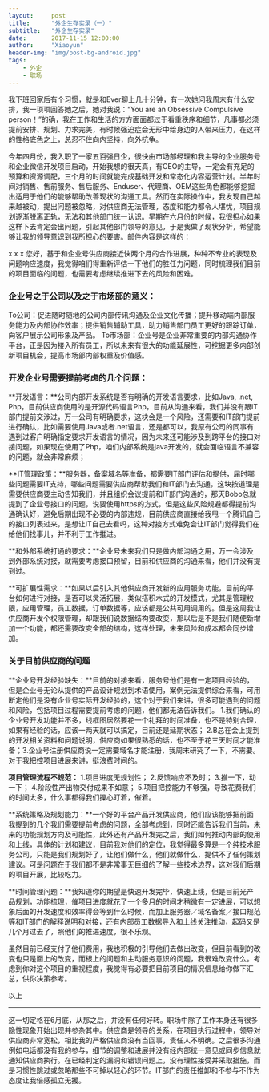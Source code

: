 ```yaml
---
layout:     post
title:      "外企生存实录（一）"
subtitle:   "外企生存实录"
date:       2017-11-15 12:00:00
author:     "Xiaoyun"
header-img: "img/post-bg-android.jpg"
tags:
    - 外企
    - 职场
---
```


我下班回家后有个习惯，就是和Ever聊上几十分钟，有一次她问我周末有什么安排，我一项项回答她之后，她对我说：“You are an Obsessive Compulsive person！”的确，我在工作和生活的方方面面都过于看重秩序和细节，凡事都必须提前安排、规划、力求完美，有时候强迫症会无形中给身边的人带来压力，在这样的性格底色之上，总忍不住向内坚持，向外抗争。

今年四月份，我入职了一家五百强日企，很快由市场部经理和我主导的企业服务号和企业微信开发项目启动，开始我想的很天真，有CEO的主导，一定会有充足的预算和资源调配，三个月的时间就能完成基础开发和常态化内容运营计划。半年时间对销售、售前服务、售后服务、Enduser、代理商、OEM这些角色都能够挖掘出适用于他们的能够帮助改善现状的沟通工具。然而在实际操作中，我发现自己越来越被动，提出问题被忽略，对供应商无法管理，态度和能力都令人堪忧，项目规划逐渐脱离正轨，无法和其他部门统一认识。早期在六月份的时候，我很担心如果这样下去肯定会出问题，引起其他部门领导的意见，于是我做了现状分析，希望能够让我的领导意识到我所担心的要害。邮件内容是这样的：

x x x
您好，基于和企业号供应商接近快两个月的合作进展，种种不专业的表现及问题响应速度，我觉得咱们得重新评估一下他们的胜任力问题，同时梳理我们目前的项目面临的问题，也需要考虑继续推进下去的风险和困难。

### 企业号之于公司以及之于市场部的意义：
To公司：促进随时随地的公司内部传讯沟通及企业文化传播；提升移动端内部服务能力及内部协作效率；提供销售辅助工具，助力销售部门员工更好的跟踪订单，向客户展示公司形象及产品。
To市场部：企业号是企业非常重要的内部沟通协作平台，正是因为接入所有员工，所以未来有很大的功能延展性，可挖掘更多内部创新项目机会，提高市场部内部权重及价值感。

### 开发企业号需要提前考虑的几个问题：
**开发语言：**公司内部开发系统是否有明确的开发语言要求，比如Java, .net, Php，目前供应商使用的是开源代码语言Php，目前从沟通来看，我们并没有跟IT部门提前交涉过，万一公司有明确要求，这块会是一个风险，还需要和IT部门提前进行确认，比如需要使用Java或者.net语言，还是都可以，我原有公司的同事有遇到过客户明确指定要求开发语言的情况，因为未来还可能涉及到跨平台的接口对接问题，如果现在使用了Php，咱们内部系统是java开发的，就会面临语言不兼容的问题，就会非常麻烦；

**IT管理政策：**服务器，备案域名等准备，都需要IT部门评估和提供，届时哪些问题需要IT支持，哪些问题需要供应商帮助我们和IT部门去沟通，这块按道理是需要供应商要主动告知我们，并且组织会议提前和IT部门沟通的，那天Bobo总就提到了企业号接口的问题，说要使用https的方式，但是这些风险规避都得提前沟通确认好，避免后期出现不必要的内部违规，目前供应商直接给我甩一个腾讯自己的接口列表过来，是想让IT自己去看吗，这种对接方式难免会让IT部门觉得我们在给他们找事儿，并不利于工作推进。

**和外部系统打通的要求：**企业号未来我们只是做内部沟通之用，万一会涉及到外部系统对接，就需要考虑接口预留，目前和供应商的沟通来看，他们并没有提到过。

**可扩展性需求：**如果以后引入其他供应商开发新的应用服务功能，目前的平台如何进行对接，是否可以灵活拓展，类似搭积木式的开发模式，尤其是管理权限，应用管理，员工数据，订单数据等，应该都是公共可用调用的。但是这周我让供应商开发个权限管理，却跟我们说数据结构要改变，那以后是不是我们随便新增加一个功能，都还需要改变全部的结构，这样处理，未来风险和成本都会同步增加。

### 关于目前供应商的问题
**企业号开发经验缺失：**目前的对接来看，服务号他们是有一定项目经验的，但是企业号无论从提供的产品设计规划到术语使用，案例无法提供综合来看，可用断定他们是没有企业号实际开发经验的，这个对于我们来讲，很多可能遇到的问题和风险，包括项目过程需要提前考虑的问题，他们都无法告诉我们。
1.我们确认的企业号开发功能并不多，线框图居然要花一个礼拜的时间准备，也不是特别合理，如果有经验的话，应该一两天就可以搞定，目前还是延期状态；
2.B总在会上提到的开发相关资料和问题说明，供应商如果很熟悉的话，也不至于花三天时间才能准备；3.企业号注册供应商说一定需要域名才能注册，我周末研究了一下，不需要。对于我把控项目进展来讲，挺浪费时间的。

**项目管理流程不规范：**
1.项目进度无规划性；
2.反馈响应不及时；
3.推一下，动一下；
4.阶段性产出物交付成果不如意；
5.项目把控能力不够强，导致花费我们的时间太多，什么事都得我们操心盯着，催着。

**系统策略及规划能力：**一个好的平台产品开发供应商，他们应该能够把前面我提到的几个我们需要提前考虑的问题，全部考虑到，同时还能告诉我们当前，未来的功能规划方向及可能性，此外还有产品开发完之后，我们如何推动内部的使用和上线，具体的计划和建议，目前我对他们的定位，我觉得最多算是一个纯技术服务公司，只能是我们规划好了，让他们做什么，他们就做什么，提供不了任何策划建议。可是问题在于我们都不是非常事无巨细的了解一些技术边界，这对我们后期的项目开展，比较吃力。

**时间管理问题：**我知道你的期望是快速开发完毕，快速上线，但是目前光产品规划，功能梳理，催项目进度就花了一个多月的时间才稍微有一定进展，可以想象后面的开发速度和效率得会等到什么时候，而加上服务器／域名备案／接口规范等和IT部门的解释说明和对接，还有内部员工数据导入和上线关注推动，起码又是几个月过去了，照他们的推进速度，很不乐观。

虽然目前已经支付了他们费用，我也积极的引导他们去做出改变，但目前看到的改变也只是面上的改变，而根上的问题和主动服务意识的问题，我很难改变什么。考虑到你对这个项目的重视程度，我觉得有必要把目前项目的情况信息给你做下汇总，供你决策参考。

以上

-------

这一切定格在6月底，从那之后，并没有任何好转。职场中除了工作本身还有很多隐性现象开始出现并参杂其中。供应商是领导的关系，在项目执行过程中，领导对供应商非常宽松，相比我的严格供应商没有当回事，责任人不明确。之后很多沟通例如电话都没有我的参与，细节的调整和进展并没有经内部统一意见或同步信息就通知供应商执行。在已经判定的漏洞和错误问题上，没有理性接受并采取措施，而是习惯性跳过或忽略那些不可掉以轻心的环节。IT部门的责任推卸和不参与不作为态度让我倍感孤立无援。


